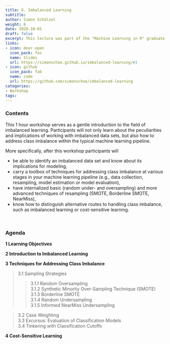 ```yaml
---
title: 6. Imbalanced Learning
subtitle: 
author: Simon Schölzel
weight: 6
date: 2020-10-01
draft: false
excerpt: This lecture was part of the "Machine Learning in R" graduate course held at University of Münster, School of Business and Economics (winter term 2020/21). 🎓
links:
- icon: door-open
  icon_pack: fas
  name: Slides
  url: https://simonschoe.github.io/imbalanced-learning/#1
- icon: github
  icon_pack: fab
  name: code
  url: https://github.com/simonschoe/imbalanced-learning
categories:
- Workshop
tags:
---
```


### Contents

This 1 hour workshop serves as a gentle introduction to the field of imbalanced learning. Participants will not only learn about the peculiarities and implications of working with imbalanced data sets, but also how to address class imbalance within the typical machine learning pipeline.

More specifically, after this workshop participants will
- be able to identify an imbalanced data set and know about its implications for modeling,
- carry a toolbox of techniques for addressing class imbalance at various stages in your machine learning pipeline (e.g., data collection, resampling, model estimation or model evaluation),
- have internalized basic (random under- and oversampling) and more advanced techniques of resampling (SMOTE, Borderline SMOTE, NearMiss),
- know how to distinguish alternative routes to handling class imbalance, such as imbalanced learning or cost-sensitive learning.

<br>

### Agenda

**1 Learning Objectives**

**2 Introduction to Imbalanced Learning**

**3 Techniques for Addressing Class Imbalance**
>3.1 Sampling Strategies
>> 3.1.1 Random Oversampling  
3.1.2 Synthetic Minority Over-Sampling Technique (SMOTE)  
3.1.3 Borderline SMOTE  
3.1.4 Random Undersampling  
3.1.5 Informed NearMiss Undersampling 

>3.2 Case Weighting  
3.3 Excursus: Evaluation of Classification Models  
3.4 Tinkering with Classification Cutoffs

**4 Cost-Sensitive Learning**
